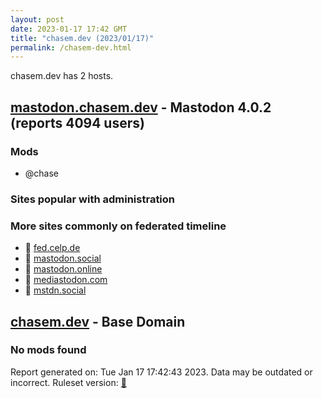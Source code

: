 ```yaml
---
layout: post
date: 2023-01-17 17:42 GMT
title: "chasem.dev (2023/01/17)"
permalink: /chasem-dev.html
---
```


chasem.dev has 2 hosts.

## [mastodon.chasem.dev](https://mastodon.chasem.dev) - Mastodon 4.0.2 (reports 4094 users)

### Mods
 * @chase

### Sites popular with administration


### More sites commonly on federated timeline

* 🐘 [fed.celp.de](/fed-celp-de.html)
* 🐘 [mastodon.social](/mastodon-social.html)
* 🐘 [mastodon.online](/mastodon-online.html)
* 🐘 [mediastodon.com](/mediastodon-com.html)
* 🐘 [mstdn.social](/mstdn-social.html)

## [chasem.dev](https://chasem.dev) - Base Domain

### No mods found

Report generated on: Tue Jan 17 17:42:43 2023. Data may be outdated or incorrect.
Ruleset version: [🧁](/version-cupcake)
